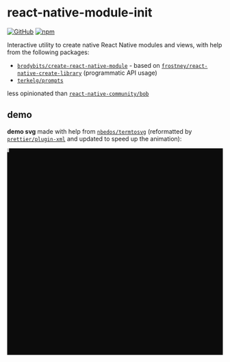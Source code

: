 # react-native-module-init

[![GitHub](https://img.shields.io/github/license/brodybits/react-native-module-init?color=blue&style=for-the-badge)](./LICENSE.md)
[![npm](https://img.shields.io/npm/v/react-native-module-init?color=green&style=for-the-badge)](https://www.npmjs.com/package/react-native-module-init)

Interactive utility to create native React Native modules and views, with help from the following packages:

- [`brodybits/create-react-native-module`](https://github.com/brodybits/create-react-native-module) - based on [`frostney/react-native-create-library`](https://github.com/frostney/react-native-create-library) (programmatic API usage)
- [`terkelg/prompts`](https://github.com/terkelg/prompts)

less opinionated than [`react-native-community/bob`](https://github.com/react-native-community/bob)

## demo

**demo svg** made with help from [`nbedos/termtosvg`](https://github.com/nbedos/termtosvg) (reformatted by [`prettier/plugin-xml`](https://github.com/prettier/plugin-xml) and updated to speed up the animation):

![Demo](./term-demo.svg)
